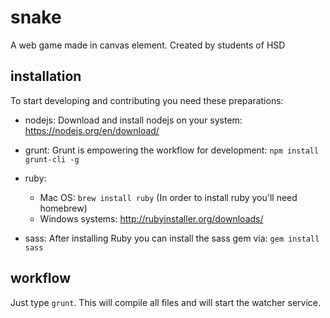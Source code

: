 # snake
A web game made in canvas element. Created by students of HSD
 
## installation
To start developing and contributing you need these preparations:

* nodejs: Download and install nodejs on your system: https://nodejs.org/en/download/

* grunt: Grunt is empowering the workflow for development: `npm install grunt-cli -g`

* ruby: 

  * Mac OS: `brew install ruby` (In order to install ruby you'll need homebrew)
  * Windows systems: http://rubyinstaller.org/downloads/
  
* sass: After installing Ruby you can install the sass gem via: `gem install sass`

## workflow
Just type `grunt`. This will compile all files and will start the watcher service.
